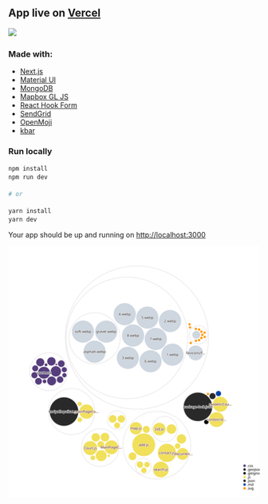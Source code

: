 ## App live on [Vercel](https://koripallopaikat.com)

![](https://i.imgur.com/0eTBeHs.png)

### Made with:

- [Next.js](https://nextjs.org/)
- [Material UI](https://material-ui.com/)
- [MongoDB](https://www.mongodb.com/)
- [Mapbox GL JS](https://www.mapbox.com/mapbox-gljs)
- [React Hook Form](https://react-hook-form.com/)
- [SendGrid](https://sendgrid.com/)
- [OpenMoji](https://openmoji.org/)
- [kbar](https://github.com/timc1/kbar)

### Run locally

```bash
npm install
npm run dev

# or

yarn install
yarn dev
```

Your app should be up and running on [http://localhost:3000](http://localhost:3000)

![Visualization of the codebase](./diagram.svg)
